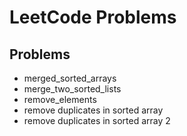 # LeetCode Problems

## Problems
- merged_sorted_arrays
- merge_two_sorted_lists
- remove_elements
- remove duplicates in sorted array
- remove duplicates in sorted array 2